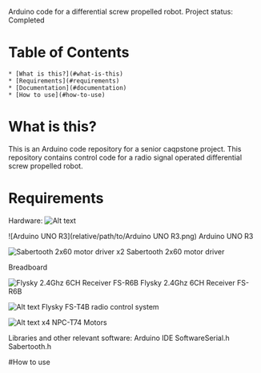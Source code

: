 
Arduino code for a differential screw propelled robot.
Project status: Completed

# Table of Contents
	* [What is this?](#what-is-this)
	* [Requirements](#requirements)
	* [Documentation](#documentation)
	* [How to use](#how-to-use)


# What is this?

This is an Arduino code repository for a senior caqpstone project.
This repository contains control code for a radio signal operated differential screw propelled robot.


# Requirements
Hardware:
![Alt text](relative/path/to/image.png)

![Arduino UNO R3](relative/path/to/Arduino UNO R3.png)
Arduino UNO R3


![Sabertooth 2x60 motor driver](relative/path/to/image.png)
x2 Sabertooth 2x60 motor driver



Breadboard

![Flysky 2.4Ghz 6CH Receiver FS-R6B](relative/path/to/image.png)
Flysky 2.4Ghz 6CH Receiver FS-R6B



![Alt text](relative/path/to/image.png)
Flysky FS-T4B radio control system








![Alt text](relative/path/to/image.png)
x4 NPC-T74 Motors







Libraries and other relevant software:
Arduino IDE
SoftwareSerial.h
Sabertooth.h


#How to use



